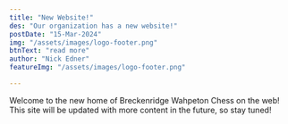 ```yaml
---
title: "New Website!"
des: "Our organization has a new website!"
postDate: "15-Mar-2024"
img: "/assets/images/logo-footer.png"
btnText: "read more"
author: "Nick Edner"
featureImg: "/assets/images/logo-footer.png"

---
```

Welcome to the new home of Breckenridge Wahpeton Chess on the web! This site will be updated with more content in the future, so stay tuned!

